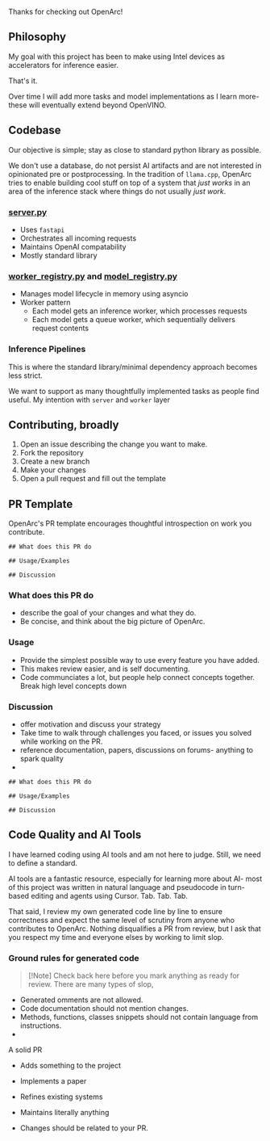 Thanks for checking out OpenArc!

## Philosophy

My goal with this project has been to make using Intel devices as accelerators for inference easier. 

That's it. 

Over time I will add more tasks and model implementations as I learn more- these will eventually extend beyond OpenVINO.

## Codebase

Our objective is simple; stay as close to standard python library as possible. 

We don't use a database, do not persist AI artifacts and are not interested in opinionated pre or postprocessing. In the tradition of `llama.cpp`, OpenArc tries to enable building cool stuff on top of a system that *just works* in an area of the inference stack where things do not usually *just work*. 

### [server.py](src/server/server.py)

- Uses `fastapi`
- Orchestrates all incoming requests
- Maintains OpenAI compatability
- Mostly standard library

### [worker_registry.py](src/server/worker_registry.py) and [model_registry.py](src/server/model_registry.py)

- Manages model lifecycle in memory using asyncio
- Worker pattern
    - Each model gets an inference worker, which processes requests
    - Each model gets a queue worker, which sequentially delivers request contents

### Inference Pipelines

This is where the standard library/minimal dependency approach becomes less strict. 

We want to support as many thoughtfully implemented tasks as people find useful. My intention with `server` and `worker` layer 


## Contributing, broadly

1. Open an issue describing the change you want to make.
2. Fork the repository
3. Create a new branch
4. Make your changes
5. Open a pull request and fill out the template

## PR Template

OpenArc's PR template encourages thoughtful introspection on work you contribute. 

```
## What does this PR do

## Usage/Examples

## Discussion

```


### What does this PR do

- describe the goal of your changes and what they do.
- Be concise, and think about the big picture of OpenArc.

### Usage

- Provide the simplest possible way to use every feature you have added.
- This makes review easier, and is self documenting. 
- Code communciates a lot, but people help connect concepts together. Break high level concepts down 

### Discussion

- offer motivation and discuss your strategy
- Take time to walk through challenges you faced, or issues you solved while working on the PR.
- reference documentation, papers, discussions on forums- anything to spark quality
- 




```
## What does this PR do

## Usage/Examples

## Discussion

```







## Code Quality and AI Tools

I have learned coding using AI tools and am not here to judge. Still, we need to define a standard.

AI tools are a fantastic resource, especially for learning more about AI- most of this project was written in natural language and pseudocode in turn-based editing and agents using Cursor. Tab. Tab. Tab.

That said, I review my own generated code line by line to ensure correctness and expect the same level of scrutiny from anyone who contributes to OpenArc. Nothing disqualifies a PR from review, but I ask that you respect my time and everyone elses by working to limit slop. 

### Ground rules for generated code

> [!Note] Check back here before you mark anything as ready for review.
> There are many types of slop,

- Generated omments are not allowed.
- Code documentation should not mention changes.
- Methods, functions, classes snippets should not contain language from instructions.
- 




A solid PR

- Adds something to the project
- Implements a paper
- Refines existing systems

- Maintains literally anything





- Changes should be related to your PR. 